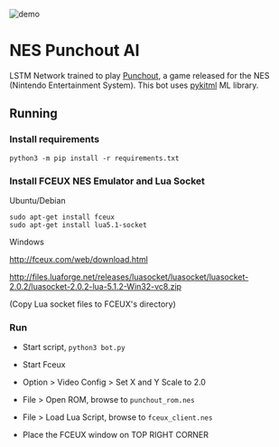 ![demo](screenshot.gif)

# NES Punchout AI

LSTM Network trained to play [Punchout](https://en.wikipedia.org/wiki/Punch-Out!!_(NES)), a game released for the NES (Nintendo Entertainment System). This bot uses [pykitml](https://github.com/RainingComputers/pykitml) ML library.

## Running

### Install requirements

```python3 -m pip install -r requirements.txt```


### Install FCEUX NES Emulator and Lua Socket

Ubuntu/Debian

```
sudo apt-get install fceux
sudo apt-get install lua5.1-socket
```

Windows

http://fceux.com/web/download.html

http://files.luaforge.net/releases/luasocket/luasocket/luasocket-2.0.2/luasocket-2.0.2-lua-5.1.2-Win32-vc8.zip

(Copy Lua socket files to FCEUX's directory)


### Run 

+ Start script, `python3 bot.py`

+ Start Fceux

+ Option > Video Config > Set X and Y Scale to 2.0

+ File > Open ROM, browse to `punchout_rom.nes`

+ File > Load Lua Script, browse to `fceux_client.nes`

+ Place the FCEUX window on TOP RIGHT CORNER
